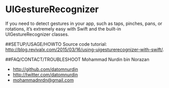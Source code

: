 # UIGestureRecognizer
If you need to detect gestures in your app, such as taps, pinches, pans, or rotations, it’s extremely easy with Swift and the built-in UIGestureRecognizer classes.

##SETUP/USAGE/HOWTO
Source code tutorial: http://blog.revivalx.com/2015/03/16/using-uigesturerecognizer-with-swift/.

##FAQ/CONTACT/TROUBLESHOOT
Mohammad Nurdin bin Norazan

- http://github.com/datomnurdin
- http://twitter.com/datomnurdin
- mohammadnrdn@gmail.com
